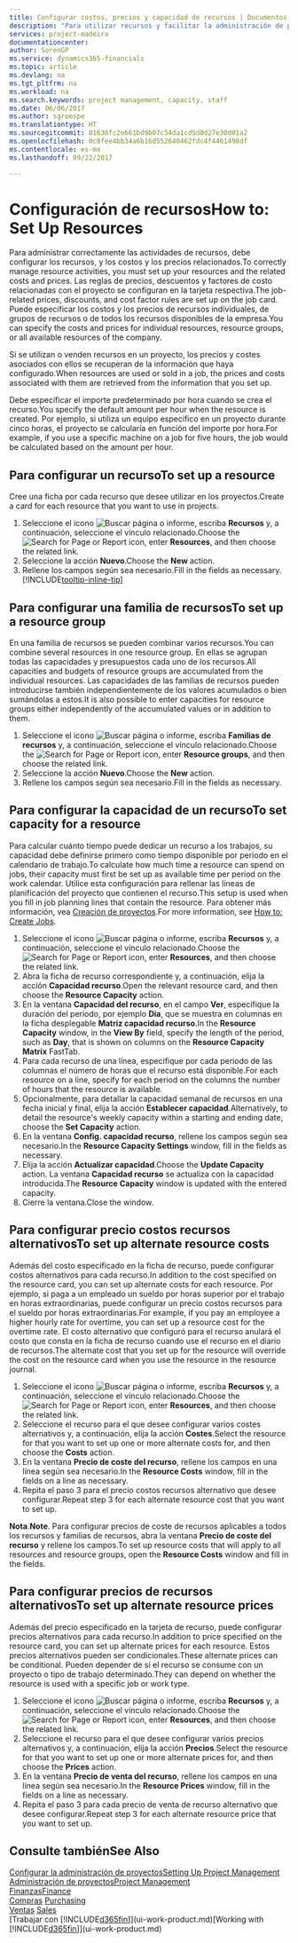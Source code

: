 ```yaml
---
title: Configurar costos, precios y capacidad de recursos | Documentos de Microsoft
description: "Para utilizar recursos y facilitar la administración de proyectos, especifique costes y precios para recursos individuales o grupos de recursos, y configure la capacidad de recursos."
services: project-madeira
documentationcenter: 
author: SorenGP
ms.service: dynamics365-financials
ms.topic: article
ms.devlang: na
ms.tgt_pltfrm: na
ms.workload: na
ms.search.keywords: project management, capacity, staff
ms.date: 06/06/2017
ms.author: sgroespe
ms.translationtype: HT
ms.sourcegitcommit: 81636fc2e661bd9b07c54da1cd5d0d27e30d01a2
ms.openlocfilehash: 0c8fee4bb34a6b16d552840462fdc4f4461498df
ms.contentlocale: es-mx
ms.lasthandoff: 09/22/2017

---
```

# <a name="how-to-set-up-resources"></a><span data-ttu-id="6dafd-103">Configuración de recursos</span><span class="sxs-lookup"><span data-stu-id="6dafd-103">How to: Set Up Resources</span></span>
<span data-ttu-id="6dafd-104">Para administrar correctamente las actividades de recursos, debe configurar los recursos, y los costos y los precios relacionados.</span><span class="sxs-lookup"><span data-stu-id="6dafd-104">To correctly manage resource activities, you must set up your resources and the related costs and prices.</span></span> <span data-ttu-id="6dafd-105">Las reglas de precios, descuentos y factores de costo relacionadas con el proyecto se configuran en la tarjeta respectiva.</span><span class="sxs-lookup"><span data-stu-id="6dafd-105">The job-related prices, discounts, and cost factor rules are set up on the job card.</span></span> <span data-ttu-id="6dafd-106">Puede especificar los costos y los precios de recursos individuales, de grupos de recursos o de todos los recursos disponibles de la empresa.</span><span class="sxs-lookup"><span data-stu-id="6dafd-106">You can specify the costs and prices for individual resources, resource groups, or all available resources of the company.</span></span>

<span data-ttu-id="6dafd-107">Si se utilizan o venden recursos en un proyecto, los precios y costes asociados con ellos se recuperan de la información que haya configurado.</span><span class="sxs-lookup"><span data-stu-id="6dafd-107">When resources are used or sold in a job, the prices and costs associated with them are retrieved from the information that you set up.</span></span>

<span data-ttu-id="6dafd-108">Debe especificar el importe predeterminado por hora cuando se crea el recurso.</span><span class="sxs-lookup"><span data-stu-id="6dafd-108">You specify the default amount per hour when the resource is created.</span></span> <span data-ttu-id="6dafd-109">Por ejemplo, si utiliza un equipo específico en un proyecto durante cinco horas, el proyecto se calcularía en función del importe por hora.</span><span class="sxs-lookup"><span data-stu-id="6dafd-109">For example, if you use a specific machine on a job for five hours, the job would be calculated based on the amount per hour.</span></span>

## <a name="to-set-up-a-resource"></a><span data-ttu-id="6dafd-110">Para configurar un recurso</span><span class="sxs-lookup"><span data-stu-id="6dafd-110">To set up a resource</span></span>
<span data-ttu-id="6dafd-111">Cree una ficha por cada recurso que desee utilizar en los proyectos.</span><span class="sxs-lookup"><span data-stu-id="6dafd-111">Create a card for each resource that you want to use in projects.</span></span>

1. <span data-ttu-id="6dafd-112">Seleccione el icono ![Buscar página o informe](media/ui-search/search_small.png "icono Buscar página o informe"), escriba **Recursos** y, a continuación, seleccione el vínculo relacionado.</span><span class="sxs-lookup"><span data-stu-id="6dafd-112">Choose the ![Search for Page or Report](media/ui-search/search_small.png "Search for Page or Report icon") icon, enter **Resources**, and then choose the related link.</span></span>
2. <span data-ttu-id="6dafd-113">Seleccione la acción **Nuevo**.</span><span class="sxs-lookup"><span data-stu-id="6dafd-113">Choose the **New** action.</span></span>
3. <span data-ttu-id="6dafd-114">Rellene los campos según sea necesario.</span><span class="sxs-lookup"><span data-stu-id="6dafd-114">Fill in the fields as necessary.</span></span> [!INCLUDE[tooltip-inline-tip](includes/tooltip-inline-tip_md.md)]  

## <a name="to-set-up-a-resource-group"></a><span data-ttu-id="6dafd-115">Para configurar una familia de recursos</span><span class="sxs-lookup"><span data-stu-id="6dafd-115">To set up a resource group</span></span>
<span data-ttu-id="6dafd-116">En una familia de recursos se pueden combinar varios recursos.</span><span class="sxs-lookup"><span data-stu-id="6dafd-116">You can combine several resources in one resource group.</span></span> <span data-ttu-id="6dafd-117">En ellas se agrupan todas las capacidades y presupuestos cada uno de los recursos.</span><span class="sxs-lookup"><span data-stu-id="6dafd-117">All capacities and budgets of resource groups are accumulated from the individual resources.</span></span> <span data-ttu-id="6dafd-118">Las capacidades de las familias de recursos pueden introducirse también independientemente de los valores acumulados o bien sumándolas a estos.</span><span class="sxs-lookup"><span data-stu-id="6dafd-118">It is also possible to enter capacities for resource groups either independently of the accumulated values or in addition to them.</span></span>

1. <span data-ttu-id="6dafd-119">Seleccione el icono ![Buscar página o informe](media/ui-search/search_small.png "icono Buscar página o informe"), escriba **Familias de recursos** y, a continuación, seleccione el vínculo relacionado.</span><span class="sxs-lookup"><span data-stu-id="6dafd-119">Choose the ![Search for Page or Report](media/ui-search/search_small.png "Search for Page or Report icon") icon, enter **Resource groups**, and then choose the related link.</span></span>
2. <span data-ttu-id="6dafd-120">Seleccione la acción **Nuevo**.</span><span class="sxs-lookup"><span data-stu-id="6dafd-120">Choose the **New** action.</span></span>
3. <span data-ttu-id="6dafd-121">Rellene los campos según sea necesario.</span><span class="sxs-lookup"><span data-stu-id="6dafd-121">Fill in the fields as necessary.</span></span>

## <a name="to-set-capacity-for-a-resource"></a><span data-ttu-id="6dafd-122">Para configurar la capacidad de un recurso</span><span class="sxs-lookup"><span data-stu-id="6dafd-122">To set capacity for a resource</span></span>
<span data-ttu-id="6dafd-123">Para calcular cuánto tiempo puede dedicar un recurso a los trabajos, su capacidad debe definirse primero como tiempo disponible por periodo en el calendario de trabajo.</span><span class="sxs-lookup"><span data-stu-id="6dafd-123">To calculate how much time a resource can spend on jobs, their capacity must first be set up as available time per period on the work calendar.</span></span> <span data-ttu-id="6dafd-124">Utilice esta configuración para rellenar las líneas de planificación del proyecto que contienen el recurso.</span><span class="sxs-lookup"><span data-stu-id="6dafd-124">This setup is used when you fill in job planning lines that contain the resource.</span></span> <span data-ttu-id="6dafd-125">Para obtener más información, vea [Creación de proyectos](projects-how-create-jobs.md).</span><span class="sxs-lookup"><span data-stu-id="6dafd-125">For more information, see [How to: Create Jobs](projects-how-create-jobs.md).</span></span>

1. <span data-ttu-id="6dafd-126">Seleccione el icono ![Buscar página o informe](media/ui-search/search_small.png "icono Buscar página o informe"), escriba **Recursos** y, a continuación, seleccione el vínculo relacionado.</span><span class="sxs-lookup"><span data-stu-id="6dafd-126">Choose the ![Search for Page or Report](media/ui-search/search_small.png "Search for Page or Report icon") icon, enter **Resources**, and then choose the related link.</span></span>
2. <span data-ttu-id="6dafd-127">Abra la ficha de recurso correspondiente y, a continuación, elija la acción **Capacidad recurso**.</span><span class="sxs-lookup"><span data-stu-id="6dafd-127">Open the relevant resource card, and then choose the **Resource Capacity** action.</span></span>
3. <span data-ttu-id="6dafd-128">En la ventana **Capacidad del recurso**, en el campo **Ver**, especifique la duración del periodo, por ejemplo **Día**, que se muestra en columnas en la ficha desplegable **Matriz capacidad recurso**.</span><span class="sxs-lookup"><span data-stu-id="6dafd-128">In the **Resource Capacity** window, in the **View By** field, specify the length of the period, such as **Day**, that is shown on columns on the **Resource Capacity Matrix** FastTab.</span></span>
4. <span data-ttu-id="6dafd-129">Para cada recurso de una línea, especifique por cada periodo de las columnas el número de horas que el recurso está disponible.</span><span class="sxs-lookup"><span data-stu-id="6dafd-129">For each resource on a line, specify for each period on the columns the number of hours that the resource is available.</span></span>
5. <span data-ttu-id="6dafd-130">Opcionalmente, para detallar la capacidad semanal de recursos en una fecha inicial y final, elija la acción **Establecer capacidad**.</span><span class="sxs-lookup"><span data-stu-id="6dafd-130">Alternatively, to detail the resource's weekly capacity within a starting and ending date, choose the **Set Capacity** action.</span></span>
6. <span data-ttu-id="6dafd-131">En la ventana **Config. capacidad recurso**, rellene los campos según sea necesario.</span><span class="sxs-lookup"><span data-stu-id="6dafd-131">In the **Resource Capacity Settings** window, fill in the fields as necessary.</span></span>
7. <span data-ttu-id="6dafd-132">Elija la acción **Actualizar capacidad**.</span><span class="sxs-lookup"><span data-stu-id="6dafd-132">Choose the **Update Capacity** action.</span></span> <span data-ttu-id="6dafd-133">La ventana **Capacidad recurso** se actualiza con la capacidad introducida.</span><span class="sxs-lookup"><span data-stu-id="6dafd-133">The **Resource Capacity** window is updated with the entered capacity.</span></span>
8. <span data-ttu-id="6dafd-134">Cierre la ventana.</span><span class="sxs-lookup"><span data-stu-id="6dafd-134">Close the window.</span></span>

## <a name="to-set-up-alternate-resource-costs"></a><span data-ttu-id="6dafd-135">Para configurar precio costos recursos alternativos</span><span class="sxs-lookup"><span data-stu-id="6dafd-135">To set up alternate resource costs</span></span>
<span data-ttu-id="6dafd-136">Además del costo especificado en la ficha de recurso, puede configurar costos alternativos para cada recurso.</span><span class="sxs-lookup"><span data-stu-id="6dafd-136">In addition to the cost specified on the resource card, you can set up alternate costs for each resource.</span></span> <span data-ttu-id="6dafd-137">Por ejemplo, si paga a un empleado un sueldo por horas superior por el trabajo en horas extraordinarias, puede configurar un precio costos recursos para el sueldo por horas extraordinarias.</span><span class="sxs-lookup"><span data-stu-id="6dafd-137">For example, if you pay an employee a higher hourly rate for overtime, you can set up a resource cost for the overtime rate.</span></span> <span data-ttu-id="6dafd-138">El costo alternativo que configuró para el recurso anulará el costo que consta en la ficha de recurso cuando use el recurso en el diario de recursos.</span><span class="sxs-lookup"><span data-stu-id="6dafd-138">The alternate cost that you set up for the resource will override the cost on the resource card when you use the resource in the resource journal.</span></span>

1. <span data-ttu-id="6dafd-139">Seleccione el icono ![Buscar página o informe](media/ui-search/search_small.png "icono Buscar página o informe"), escriba **Recursos** y, a continuación, seleccione el vínculo relacionado.</span><span class="sxs-lookup"><span data-stu-id="6dafd-139">Choose the ![Search for Page or Report](media/ui-search/search_small.png "Search for Page or Report icon") icon, enter **Resources**, and then choose the related link.</span></span>  
2. <span data-ttu-id="6dafd-140">Seleccione el recurso para el que desee configurar varios costes alternativos y, a continuación, elija la acción **Costes**.</span><span class="sxs-lookup"><span data-stu-id="6dafd-140">Select the resource for that you want to set up one or more alternate costs for, and then choose the **Costs** action.</span></span>  
3. <span data-ttu-id="6dafd-141">En la ventana **Precio de coste del recurso**, rellene los campos en una línea según sea necesario.</span><span class="sxs-lookup"><span data-stu-id="6dafd-141">In the **Resource Costs** window, fill in the fields on a line as necessary.</span></span>  
4. <span data-ttu-id="6dafd-142">Repita el paso 3 para el precio costos recursos alternativo que desee configurar.</span><span class="sxs-lookup"><span data-stu-id="6dafd-142">Repeat step 3 for each alternate resource cost that you want to set up.</span></span>

<span data-ttu-id="6dafd-143">**Nota**.</span><span class="sxs-lookup"><span data-stu-id="6dafd-143">**Note**.</span></span> <span data-ttu-id="6dafd-144">Para configurar precios de coste de recursos aplicables a todos los recursos y familias de recursos, abra la ventana **Precio de coste del recurso** y rellene los campos.</span><span class="sxs-lookup"><span data-stu-id="6dafd-144">To set up resource costs that will apply to all resources and resource groups, open the **Resource Costs** window and fill in the fields.</span></span>

## <a name="to-set-up-alternate-resource-prices"></a><span data-ttu-id="6dafd-145">Para configurar precios de recursos alternativos</span><span class="sxs-lookup"><span data-stu-id="6dafd-145">To set up alternate resource prices</span></span>
<span data-ttu-id="6dafd-146">Además del precio especificado en la tarjeta de recurso, puede configurar precios alternativos para cada recurso.</span><span class="sxs-lookup"><span data-stu-id="6dafd-146">In addition to price specified on the resource card, you can set up alternate prices for each resource.</span></span> <span data-ttu-id="6dafd-147">Estos precios alternativos pueden ser condicionales.</span><span class="sxs-lookup"><span data-stu-id="6dafd-147">These alternate prices can be conditional.</span></span> <span data-ttu-id="6dafd-148">Pueden depender de si el recurso se consume con un proyecto o tipo de trabajo determinado.</span><span class="sxs-lookup"><span data-stu-id="6dafd-148">They can depend on whether the resource is used with a specific job or work type.</span></span>

1. <span data-ttu-id="6dafd-149">Seleccione el icono ![Buscar página o informe](media/ui-search/search_small.png "icono Buscar página o informe"), escriba **Recursos** y, a continuación, seleccione el vínculo relacionado.</span><span class="sxs-lookup"><span data-stu-id="6dafd-149">Choose the ![Search for Page or Report](media/ui-search/search_small.png "Search for Page or Report icon") icon, enter **Resources**, and then choose the related link.</span></span>
2. <span data-ttu-id="6dafd-150">Seleccione el recurso para el que desee configurar varios precios alternativos y, a continuación, elija la acción **Precios**.</span><span class="sxs-lookup"><span data-stu-id="6dafd-150">Select the resource for that you want to set up one or more alternate prices for, and then choose the **Prices** action.</span></span>
3. <span data-ttu-id="6dafd-151">En la ventana **Precio de venta del recurso**, rellene los campos en una línea según sea necesario.</span><span class="sxs-lookup"><span data-stu-id="6dafd-151">In the **Resource Prices** window, fill in the fields on a line as necessary.</span></span>
4. <span data-ttu-id="6dafd-152">Repita el paso 3 para cada precio de venta de recurso alternativo que desee configurar.</span><span class="sxs-lookup"><span data-stu-id="6dafd-152">Repeat step 3 for each alternate resource price that you want to set up.</span></span>

## <a name="see-also"></a><span data-ttu-id="6dafd-153">Consulte también</span><span class="sxs-lookup"><span data-stu-id="6dafd-153">See Also</span></span>
[<span data-ttu-id="6dafd-154">Configurar la administración de proyectos</span><span class="sxs-lookup"><span data-stu-id="6dafd-154">Setting Up Project Management</span></span>](projects-setup-projects.md)  
[<span data-ttu-id="6dafd-155">Administración de proyectos</span><span class="sxs-lookup"><span data-stu-id="6dafd-155">Project Management</span></span>](projects-manage-projects.md)  
[<span data-ttu-id="6dafd-156">Finanzas</span><span class="sxs-lookup"><span data-stu-id="6dafd-156">Finance</span></span>](finance.md)  
<span data-ttu-id="6dafd-157">[Compras](purchasing-manage-purchasing.md)       </span><span class="sxs-lookup"><span data-stu-id="6dafd-157">[Purchasing](purchasing-manage-purchasing.md)       </span></span>  
<span data-ttu-id="6dafd-158">[Ventas](sales-manage-sales.md)    </span><span class="sxs-lookup"><span data-stu-id="6dafd-158">[Sales](sales-manage-sales.md)    </span></span>  
<span data-ttu-id="6dafd-159">[Trabajar con [!INCLUDE[d365fin](includes/d365fin_md.md)]](ui-work-product.md)</span><span class="sxs-lookup"><span data-stu-id="6dafd-159">[Working with [!INCLUDE[d365fin](includes/d365fin_md.md)]](ui-work-product.md)</span></span>  

